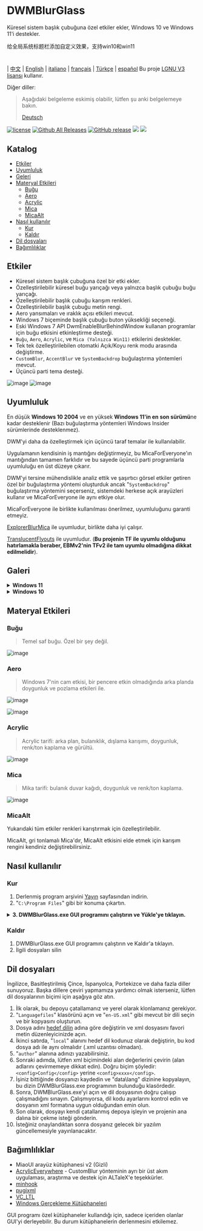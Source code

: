 # DWMBlurGlass
Küresel sistem başlık çubuğuna özel etkiler ekler, Windows 10 ve Windows 11'i destekler.

给全局系统标题栏添加自定义效果，支持win10和win11
#
| [中文](/README_ZH.md) | [English](/README.md) | [italiano](/README_IT.md) | [français](/README_FR.md) | [Türkçe](/README_TR.md) | [español](/README_ES.md)
Bu proje [LGNU V3 lisansı](/COPYING.LESSER) kullanır.

Diğer diller:
> Aşağıdaki belgeleme eskimiş olabilir, lütfen şu anki belgelemeye bakın.
>
> [Deutsch](/README_DE.md)


[![license](https://img.shields.io/github/license/Maplespe/DWMBlurGlass.svg)](https://www.gnu.org/licenses/lgpl-3.0.en.html)
[![Github All Releases](https://img.shields.io/github/downloads/Maplespe/DWMBlurGlass/total.svg)](https://github.com/Maplespe/DWMBlurGlass/releases)
[![GitHub release](https://img.shields.io/github/release/Maplespe/DWMBlurGlass.svg)](https://github.com/Maplespe/DWMBlurGlass/releases/latest)
<img src="https://img.shields.io/badge/language-c++-F34B7D.svg"/>
<img src="https://img.shields.io/github/last-commit/Maplespe/DWMBlurGlass.svg"/>  

## Katalog
- [Etkiler](#Etkiler)
- [Uyumluluk](#Uyumluluk)
- [Geleri](#Geleri)
- [Materyal Etkileri](#Materyal-Etkileri)
  - [Buğu](#Buğu)
  - [Aero](#Aero)
  - [Acrylic](#Acrylic)
  - [Mica](#Mica)
  - [MicaAlt](#MicaAlt)
- [Nasıl kullanılır](#Nasıl-kullanılır)
  - [Kur](#Kur)
  - [Kaldır](#Kaldır)
- [Dil dosyaları](#Dil-dosyaları)
- [Bağımlılıklar](#Bağımlılıklar)

## Etkiler
* Küresel sistem başlık çubuğuna özel bir etki ekler.
* Özelleştirilebilir küresel buğu yarıçağı veya yalnızca başlık çubuğu buğu yarıçağı.
* Özelleştirilebilir başlık çubuğu karışım renkleri.
* Özelleştirilebilir başlık çubuğu metin rengi.
* Aero yansımaları ve ıraklık açısı etkileri mevcut.
* Windows 7 biçeminde başlık çubuğu buton yüksekliği seçeneği.
* Eski Windows 7 API DwmEnableBlurBehindWindow kullanan programlar için buğu etkisini etkinleştirme desteği.
* `Buğu`, `Aero`, `Acrylic`, ve `Mica (Yalnızca Win11)` etkilerini desktekler.
* Tek tek özelleştirilebilen otomatki Açık/Koyu renk modu arasında değiştirme.
* `CustomBlur`, `AccentBlur` ve `SystemBackdrop` buğulaştırma yöntemleri mevcut.
* Üçüncü parti tema desteği.

![image](/Screenshot/001701.png)
![image](/Screenshot/10307.png)

## Uyumluluk
En düşük **Windows 10 2004** ve en yüksek **Windows 11'in en son sürümü**ne kadar desteklenir (Bazı buğulaştırma yöntemleri Windows Insider sürümlerinde desteklenmez).

DWM'yi daha da özelleştirmek için üçüncü taraf temalar ile kullanılabilir.

Uygulamanın kendisinin iş mantığını değiştirmeyiz, bu MicaForEveryone'ın mantığından tamamen farklıdır ve bu sayede üçüncü parti programlarla uyumluluğu en üst düzeye çıkarır.

DWM'yi tersine mühendislikle analiz ettik ve şaşırtıcı görsel etkiler getiren özel bir buğulaştırma yöntemi oluşturduk ancak "`SystemBackdrop`" buğulaştırma yöntemini seçerseniz, sistemdeki herkese açık arayüzleri kullanır ve MicaForEveryone ile aynı etkiye olur.

MicaForEveryone ile birlikte kullanılması önerilmez, uyumluluğunu garanti etmeyiz.

[ExplorerBlurMica](https://github.com/Maplespe/ExplorerBlurMica) ile uyumludur, birlikte daha iyi çalışır.

[TranslucentFlyouts](https://github.com/ALTaleX531/TranslucentFlyouts) ile uyumludur. (**Bu projenin TF ile uyumlu olduğunu hatırlamakla beraber, EBMv2'nin TFv2 ile tam uyumlu olmadığına dikkat edilmelidir**).

## Galeri
<details><summary><b>Windows 11</b></summary>
  
![image](/Screenshot/10307.png)

![image](/Screenshot/102134.png)

> "DWMAPI etkisini geçersiz kıl (Windows 11)" açıkken

![image](/Screenshot/013521.png)
</details>

<details><summary><b>Windows 10</b></summary>

![image](/Screenshot/001701.png)

![image](/Screenshot/100750.png)

Üçüncü parti tema kullanımı

> Etkiyi kenarlara genişlet (Windows 10) açıkken"

> "Aero yansıma etkisini etkinleştir" açıkken

> "Windows 7 biçeminde başlık çubuğu butonlarını etkinleştir" açıkken

![image](/Screenshot/025410.png)

</details>

## Materyal Etkileri
### Buğu
> Temel saf buğu. Özel bir şey değil.

![image](/Screenshot/blur.png)

### Aero
> Windows 7'nin cam etkisi, bir pencere etkin olmadığında arka planda doygunluk ve pozlama etkileri ile.

![image](/Screenshot/aero.png)

![image](/Screenshot/aero_inactive.png)

### Acrylic
> Acrylic tarifi: arka plan, bulanıklık, dışlama karışımı, doygunluk, renk/ton kaplama ve gürültü.

![image](/Screenshot/acrylic.png)

### Mica
> Mika tarifi: bulanık duvar kağıdı, doygunluk ve renk/ton kaplama.

![image](/Screenshot/mica.png)

### MicaAlt
Yukarıdaki tüm etkiler renkleri karıştırmak için özelleştirilebilir.

MicaAlt, gri tonlamalı Mica'dır, MicaAlt etkisini elde etmek için karışım rengini kendiniz değiştirebilirsiniz.

## Nasıl kullanılır

### Kur
1. Derlenmiş program arşivini [Yayın](https://github.com/Maplespe/DWMBlurGlass/releases) sayfasından indirin.
2. "`C:\Program Files`" gibi bir konuma çıkartın.

<details><summary><b>3. DWMBlurGlass.exe GUI programını çalıştırın ve Yükle'ye tıklayın.</b></summary>

![image](/Screenshot/012746.png)

>Yükle'ye tıkladığınızda hiçbir şey olmazsa, Semboller sayfasına ve oradan İndir'e tıklamanız gerekmektedir.

>**Gelecekte, özellikle sistem güncellemelerinden sonra eksik sembollerle ilgili bir bildirim alabilirsiniz.**

![image](/Screenshot/012924.png)

</details>

### Kaldır
1. DWMBlurGlass.exe GUI programını çalıştırın ve Kaldır'a tıklayın.
2. İlgili dosyaları silin

## Dil dosyaları
İngilizce, Basitleştirilmiş Çince, İspanyolca, Portekizce ve daha fazla diller sunuyoruz.
Başka dillere çeviri yapmamıza yardımcı olmak isterseniz, lütfen dil dosyalarının biçimi için aşağıya göz atın.

1. İlk olarak, bu depoyu çatallamanız ve yerel olarak klonlamanız gerekiyor.
2. "`Languagefiles`" klasörünü açın ve "`en-US.xml`" gibi mevcut bir dili seçin ve bir kopyasını oluşturun.
3. Dosya adını [hedef dilin](https://learn.microsoft.com/en-us/windows/win32/intl/locale-names) adına göre değiştirin ve xml dosyasını favori metin düzenleyicinizde açın.
4. İkinci satırda, "`local`" alanını hedef dil kodunuz olarak değiştirin, bu kod dosya adı ile aynı olmalıdır (.xml uzantısı olmadan).
5. "`author`" alanına adınızı yazabilirsiniz.
6. Sonraki adımda, lütfen xml biçimindeki alan değerlerini çevirin (alan adlarını çevirmemeye dikkat edin). Doğru biçim şöyledir:`<config>Config</config>` yerine `<config>xxxx</config>`.
7. İşiniz bittiğinde dosyanızı kaydedin ve "data\lang" dizinine kopyalayın, bu dizin DWMBlurGlass.exe programının bulunduğu klasördedir.
8. Sonra, DWMBlurGlass.exe'yi açın ve dil dosyasının doğru çalışıp çalışmadığını sınayın. Çalışmıyorsa, dil kodu ayarlarını kontrol edin ve dosyanın xml formatına uygun olduğundan emin olun.
9. Son olarak, dosyayı kendi çatallanmış depoya işleyin ve projenin ana dalına bir çekme isteği gönderin.
10. İsteğiniz onaylandıktan sonra dosyanız gelecek bir yazılım güncellemesiyle yayınlanacaktır.
   

## Bağımlılıklar
* MiaoUI arayüz kütüphanesi v2 (Gizli)
* [AcrylicEverywhere](https://github.com/ALTaleX531/AcrylicEverywhere) - CustomBlur yönteminin ayrı bir üst akım uygulaması, araştırma ve destek için ALTaleX'e teşekkürler.
* [minhook](https://github.com/m417z/minhook)
* [pugixml](https://github.com/zeux/pugixml)
* [VC_LTL](https://github.com/Chuyu-Team/VC-LTL5)
* [Windows Gerçekleme Kütüphaneleri](https://github.com/Microsoft/wil)

GUI programı özel kütüphaneler kullandığı için, sadece içeriden olanlar GUI'yi derleyebilir. Bu durum kütüphanelerin derlenmesini etkilemez.
